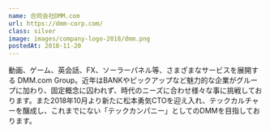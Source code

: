 ```yaml
---
name: 合同会社DMM.com
url: https://dmm-corp.com/
class: silver
image: images/company-logo-2018/dmm.png
postedAt: 2018-11-20
---
```


動画、ゲーム、英会話、FX、ソーラーパネル等、さまざまなサービスを展開する DMM.com Group。近年はBANKやピックアップなど魅力的な企業がグループに加わり、固定概念に囚われず、時代のニーズに合わせ様々な事に挑戦しております。また2018年10月より新たに松本勇気CTOを迎え入れ、テックカルチャーを醸成し、これまでにない「テックカンパニー」としてのDMMを目指しております。

